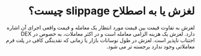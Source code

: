 <div dir="rtl" lang="fa">

# لغزش یا به اصطلاح slippage چیست؟

لغزش به تفاوت قیمت بین قیمت مورد انتظار یک معامله و قیمت واقعی اجرای آن اشاره دارد. لغزش یک هزینه الزامی معامله است و در اکثر معاملات، به خصوص در DEX اجتناب ناپذیر است. لغزش در طول نوسانات بازار یا زمانی که نقدینگی کافی در پلت فرم معاملاتی وجود ندارد برجسته تر می شود.
